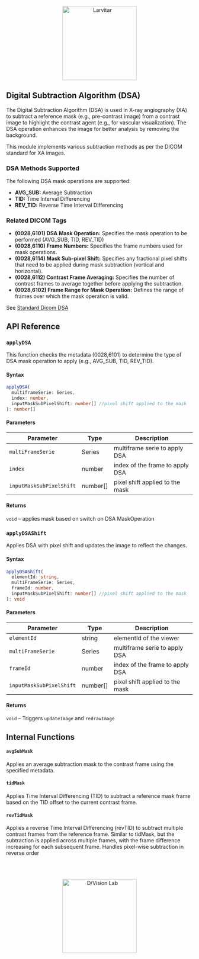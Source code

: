 <div style="text-align: center;">
    <img src="https://assets.pokemon.com/assets/cms2/img/pokedex/full/246.png" alt="Larvitar" height="200" />
</div>

## Digital Subtraction Algorithm (DSA)

The Digital Subtraction Algorithm (DSA) is used in X-ray angiography (XA) to subtract a reference mask (e.g., pre-contrast image) from a contrast image to highlight the contrast agent (e.g., for vascular visualization). The DSA operation enhances the image for better analysis by removing the background.

This module implements various subtraction methods as per the DICOM standard for XA images.

### DSA Methods Supported

The following DSA mask operations are supported:

- **AVG_SUB:** Average Subtraction
- **TID:** Time Interval Differencing
- **REV_TID:** Reverse Time Interval Differencing

### Related DICOM Tags

- **(0028,6101) DSA Mask Operation:** Specifies the mask operation to be performed (AVG_SUB, TID, REV_TID)
- **(0028,6110) Frame Numbers:** Specifies the frame numbers used for mask operations.
- **(0028,6114) Mask Sub-pixel Shift:** Specifies any fractional pixel shifts that need to be applied during mask subtraction (vertical and horizontal).
- **(0028,6112) Contrast Frame Averaging:** Specifies the number of contrast frames to average together before applying the subtraction.
- **(0028,6102) Frame Range for Mask Operation:** Defines the range of frames over which the mask operation is valid.

See [Standard Dicom DSA](https://dicom.nema.org/medical/dicom/current/output/chtml/part03/sect_C.7.6.10.html#sect_C.7.6.10)

## API Reference

### `applyDSA`

This function checks the metadata (0028,6101) to determine the type of DSA mask operation to apply (e.g., AVG_SUB, TID, REV_TID).

#### Syntax

```typescript
applyDSA(
  multiframeSerie: Series,
  index: number,
  inputMaskSubPixelShift: number[] //pixel shift applied to the mask
): number[]
```

#### Parameters

| Parameter                | Type     | Description                     |
| ------------------------ | -------- | ------------------------------- |
| `multiFrameSerie`        | Series   | multiframe serie to apply DSA   |
| `index`                  | number   | index of the frame to apply DSA |
| `inputMaskSubPixelShift` | number[] | pixel shift applied to the mask |

#### Returns

`void` – applies mask based on switch on DSA MaskOperation

### `applyDSAShift`

Applies DSA with pixel shift and updates the image to reflect the changes.

#### Syntax

```typescript
applyDSAShift(
  elementId: string,
  multiFrameSerie: Series,
  frameId: number,
  inputMaskSubPixelShift: number[] //pixel shift applied to the mask
): void
```

#### Parameters

| Parameter                | Type     | Description                     |
| ------------------------ | -------- | ------------------------------- |
| `elementId`              | string   | elementId of the viewer         |
| `multiFrameSerie`        | Series   | multiframe serie to apply DSA   |
| `frameId`                | number   | index of the frame to apply DSA |
| `inputMaskSubPixelShift` | number[] | pixel shift applied to the mask |

#### Returns

`void` – Triggers `updateImage` and `redrawImage`

## Internal Functions

#### `avgSubMask`

Applies an average subtraction mask to the contrast frame using the specified metadata.

#### `tidMask`

Applies Time Interval Differencing (TID) to subtract a reference mask frame based on the TID offset to the current contrast frame.

#### `revTidMask`

Applies a reverse Time Interval Differencing (revTID) to subtract multiple contrast frames from the reference frame. Similar to tidMask, but the subtraction is applied across multiple frames, with the frame difference increasing for each subsequent frame.
Handles pixel-wise subtraction in reverse order

<br></br>

<div style="text-align: center;">
    <img src="https://press.r1-it.storage.cloud.it/logo_trasparent.png" alt="D/Vision Lab" height="200" />
</div>

